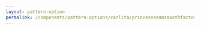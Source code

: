 ```yaml
---
layout: pattern-option
permalink: /components/pattern-options/carlita/princessseamsmoothfactor
---
```

